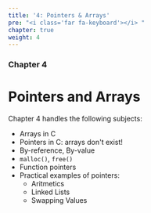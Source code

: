```yaml
---
title: '4: Pointers & Arrays'
pre: "<i class='far fa-keyboard'></i> "
chapter: true
weight: 4
---
```


### Chapter 4

# Pointers and Arrays

Chapter 4 handles the following subjects: 

- Arrays in C
- Pointers in C: arrays don't exist!
- By-reference, By-value
- `malloc()`, `free()`
- Function pointers
- Practical examples of pointers:
  - Aritmetics
  - Linked Lists
  - Swapping Values
